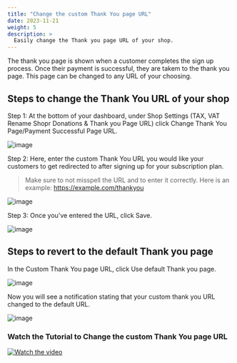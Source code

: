 ```yaml
---
title: "Change the custom Thank You page URL"
date: 2023-11-21
weight: 5
description: >
  Easily change the Thank you page URL of your shop.
---
```


The thank you page is shown when a customer completes the sign up process. Once their payment is successful, they are takem to the thank you page. This page can be changed to any URL of your choosing.

## Steps to change the Thank You URL of your shop

Step 1: At the bottom of your dashboard, under Shop Settings (TAX, VAT Rename Shopr Donations & Thank you Page URL) click Change Thank You Page/Payment Successful Page URL.

![image](https://github.com/Subscribie/subscribie/assets/30567984/b3b8c773-71df-48a5-9f81-aa2a94019ca6)

Step 2: Here, enter the custom Thank You URL you would like your customers to get redirected to after signing up for your subscription plan.
>Make sure to not misspell the URL and to enter it correctly. Here is an example: https://example.com/thankyou

![image](https://github.com/Subscribie/subscribie/assets/30567984/741b5796-65c6-4e35-8ada-0f073a62554d)

Step 3: Once you've entered the URL, click Save.

![image](https://github.com/Subscribie/subscribie/assets/30567984/9439dff6-47de-421d-bb15-14b79b7f5834)

## Steps to revert to the default Thank you page

In the Custom Thank You page URL, click Use default Thank you page.

![image](https://github.com/Subscribie/subscribie/assets/30567984/c124c90a-1aab-4bec-a09d-648ee9bf7af9)

Now you will see a notification stating that your custom thank you URL changed to the default URL.

![image](https://github.com/Subscribie/subscribie/assets/30567984/9e648525-9953-4bf3-afb8-ef865170969a)

### Watch the Tutorial to Change the custom Thank You page URL

[![Watch the video](https://github.com/Subscribie/subscribie/assets/30567984/c2bbcde9-4461-4c5e-9801-3db1aa9c9981)](https://www.youtube.com/watch?v=OEyjStWpB1g)